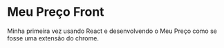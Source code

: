 # Meu Preço Front
Minha primeira vez usando React e desenvolvendo o Meu Preço como se fosse uma extensão do chrome.

